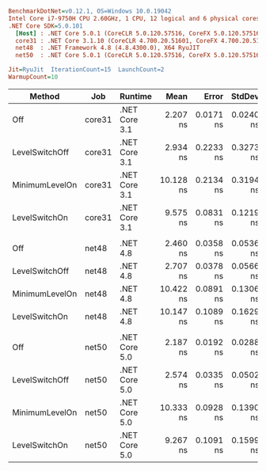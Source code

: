 ``` ini

BenchmarkDotNet=v0.12.1, OS=Windows 10.0.19042
Intel Core i7-9750H CPU 2.60GHz, 1 CPU, 12 logical and 6 physical cores
.NET Core SDK=5.0.101
  [Host] : .NET Core 5.0.1 (CoreCLR 5.0.120.57516, CoreFX 5.0.120.57516), X64 RyuJIT
  core31 : .NET Core 3.1.10 (CoreCLR 4.700.20.51601, CoreFX 4.700.20.51901), X64 RyuJIT
  net48  : .NET Framework 4.8 (4.8.4300.0), X64 RyuJIT
  net50  : .NET Core 5.0.1 (CoreCLR 5.0.120.57516, CoreFX 5.0.120.57516), X64 RyuJIT

Jit=RyuJit  IterationCount=15  LaunchCount=2  
WarmupCount=10  

```
|         Method |    Job |       Runtime |      Mean |     Error |    StdDev |    Median | Ratio | RatioSD |
|--------------- |------- |-------------- |----------:|----------:|----------:|----------:|------:|--------:|
|            Off | core31 | .NET Core 3.1 |  2.207 ns | 0.0171 ns | 0.0240 ns |  2.212 ns |  1.00 |    0.00 |
| LevelSwitchOff | core31 | .NET Core 3.1 |  2.934 ns | 0.2233 ns | 0.3273 ns |  3.143 ns |  1.34 |    0.15 |
| MinimumLevelOn | core31 | .NET Core 3.1 | 10.128 ns | 0.2134 ns | 0.3194 ns | 10.130 ns |  4.60 |    0.15 |
|  LevelSwitchOn | core31 | .NET Core 3.1 |  9.575 ns | 0.0831 ns | 0.1219 ns |  9.615 ns |  4.34 |    0.07 |
|                |        |               |           |           |           |           |       |         |
|            Off |  net48 |      .NET 4.8 |  2.460 ns | 0.0358 ns | 0.0536 ns |  2.463 ns |  1.00 |    0.00 |
| LevelSwitchOff |  net48 |      .NET 4.8 |  2.707 ns | 0.0378 ns | 0.0566 ns |  2.689 ns |  1.10 |    0.02 |
| MinimumLevelOn |  net48 |      .NET 4.8 | 10.422 ns | 0.0891 ns | 0.1306 ns | 10.424 ns |  4.24 |    0.11 |
|  LevelSwitchOn |  net48 |      .NET 4.8 | 10.147 ns | 0.1089 ns | 0.1629 ns | 10.162 ns |  4.13 |    0.11 |
|                |        |               |           |           |           |           |       |         |
|            Off |  net50 | .NET Core 5.0 |  2.187 ns | 0.0192 ns | 0.0288 ns |  2.192 ns |  1.00 |    0.00 |
| LevelSwitchOff |  net50 | .NET Core 5.0 |  2.574 ns | 0.0335 ns | 0.0502 ns |  2.573 ns |  1.18 |    0.03 |
| MinimumLevelOn |  net50 | .NET Core 5.0 | 10.333 ns | 0.0928 ns | 0.1390 ns | 10.328 ns |  4.73 |    0.09 |
|  LevelSwitchOn |  net50 | .NET Core 5.0 |  9.267 ns | 0.1091 ns | 0.1599 ns |  9.325 ns |  4.24 |    0.10 |
